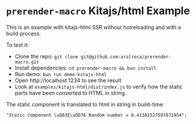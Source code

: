 # `prerender-macro` Kitajs/html Example

This is an example with kitajs-html SSR without hotreloading and with a build process.

To test it:

- Clone the repo: `git clone git@github.com:aralroca/prerender-macro.git`
- Install dependencies: `cd prerender-macro && bun install`
- Run demo: `bun run demo:kitajs-html`
- Open http://localhost:1234 to see the result
- Look at `examples/kitajs-html/dist/index.js` to verify how the static parts have been converted to HTML in string.

The static component is translated to html in string in build-time:

```tsx
"Static Component \uD83E\uDD76 Random number = 0.41381527597071954";
```
